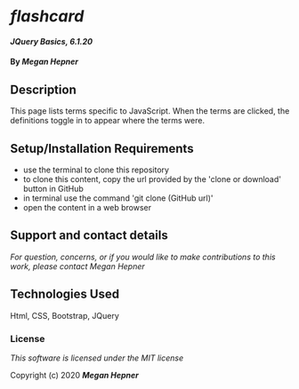 # _flashcard_

#### _JQuery Basics, 6.1.20_

#### By _**Megan Hepner**_

## Description
  This page lists terms specific to JavaScript. When the terms are clicked, the definitions toggle in to appear where the terms were.


## Setup/Installation Requirements

* use the terminal to clone this repository 
* to clone this content, copy the url provided by the 'clone or download' button in GitHub
* in terminal use the command 'git clone (GitHub url)'
* open the content in a web browser

## Support and contact details

_For question, concerns, or if you would like to make contributions to this work, please contact Megan Hepner_

## Technologies Used

Html, CSS, Bootstrap, JQuery

### License

*This software is licensed under the MIT license*

Copyright (c) 2020 **_Megan Hepner_**